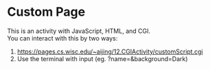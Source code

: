 # Custom Page
This is an activity with JavaScript, HTML, and CGI.  
You can interact with this by two ways:  
1. https://pages.cs.wisc.edu/~aijing/12.CGIActivity/customScript.cgi
2. Use the terminal with input (eg. ?name=&background=Dark)
